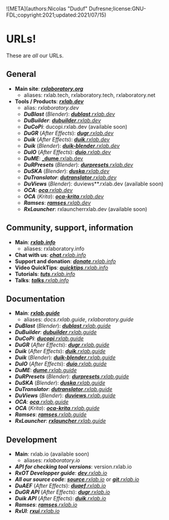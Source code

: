 ![META](authors:Nicolas "Duduf" Dufresne;license:GNU-FDL;copyright:2021;updated:2021/07/15)

# URLs!

These are *all* our URLs.

## General

- **Main site**: [***rxlaboratory.org***](http://rxlaboratory.org)
    - aliases: rxlab.tech, rxlaboratory.tech, rxlaboratory.net
- **Tools / Products**: [***rxlab.dev***](http://rxlab.dev)
    - alias: *rxlaboratory.dev*
    - ***DuBlast*** (*Blender*): [_**dublast**.rxlab.dev_](http://dublast.rxlab.dev/)  
    - ***DuBuilder***: [_**dubuilder**.rxlab.dev_](http://dubuilder.rxlab.dev/)  
    - ***DuCoPi***: ducopi.rxlab.dev (available soon)
    - ***DuGR*** (*After Effects*): [_**dugr**.rxlab.dev_](http://dugr.rxlab.dev)  
    - ***Duik*** (*After Effects*): [_**duik**.rxlab.dev_](http://duik.rxlab.dev)  
    - ***Duik*** (*Blender*): [_**duik-blender**.rxlab.dev_](http://duik-blender.rxlab.dev)  
    - ***DuIO*** (*After Effects*): [_**duio**.rxlab.dev_](http://duio.rxlab.dev)  
    - ***DuME***: [_**dume**.rxlab.dev](http://dume.rxlab.dev)  
    - ***DuRPresets*** (*Blender*): [_**durpresets**.rxlab.dev_](http://durpresets.rxlab.dev)  
    - ***DuSKA*** (*Blender*): [_**duska**.rxlab.dev_](http://duska.rxlab.dev)  
    - ***DuTranslator***: [_**dutranslator**.rxlab.dev_](http://dutranslator.rxlab.dev)  
    - ***DuViews*** (*Blender*): duviews**.rxlab.dev (available soon)
    - ***OCA***: [_**oca**.rxlab.dev_](http://oca.rxlab.dev/)  
    - ***OCA*** (*Krita*): [_**oca-krita**.rxlab.dev_](http://oca-krita.rxlab.dev/)  
    - ***Ramses***: [_**ramses**.rxlab.dev_](http://ramses.rxlab.dev)  
    - ***RxLauncher***: rxlauncherrxlab.dev (available soon)

## Community, support, information

- **Main**: [***rxlab.info***](http://rxlab.info)
    - aliases: rxlaboratory.info
- **Chat with us**: [*__chat__.rxlab.info*](http://chat.rxlab.info)
- **Support and donation**: [*__donate__.rxlab.info*](http://donate.rxlab.info)
- **Video QuickTips**: [*__quicktips__.rxlab.info*](http://quicktips.rxlab.info)
- **Tutorials**: [*__tuts__.rxlab.info*](http://tuts.rxlab.info)
- **Talks**: [*__talks__.rxlab.info*](http://talks.rxlab.info)

## Documentation

- **Main**: [***rxlab.guide***](http://rxlab.guide)
    - aliases: *docs.rxlab.guide*, *rxlaboratory.guide*
- ***DuBlast*** (*Blender*): [_**dublast**.rxlab.guide_](http://dublast.rxlab.guide/)  
- ***DuBuilder***: [_**dubuilder**.rxlab.guide_](http://dubuilder.rxlab.guide/)  
- ***DuCoPi***: [_**ducopi**.rxlab.guide_](http://ducopi.rxlab.guide/)  
- ***DuGR*** (*After Effects*): [_**dugr**.rxlab.guide_](http://dugr.rxlab.guide)  
- ***Duik*** (*After Effects*): [_**duik**.rxlab.guide_](http://duik.rxlab.guide)  
- ***Duik*** (*Blender*): [_**duik-blender**.rxlab.guide_](http://duik-blender.rxlab.guide)  
- ***DuIO*** (*After Effects*): [_**duio**.rxlab.guide_](http://duio.rxlab.guide)  
- ***DuME***: [_**dume**.rxlab.guide_](http://dume.rxlab.guide)  
- ***DuRPresets*** (*Blender*): [_**durpresets**.rxlab.guide_](http://durpresets.rxlab.guide)  
- ***DuSKA*** (*Blender*): [_**duska**.rxlab.guide_](http://duska.rxlab.guide)  
- ***DuTranslator***: [_**dutranslator**.rxlab.guide_](http://dutranslator.rxlab.guide)  
- ***DuViews*** (*Blender*): [_**duviews**.rxlab.guide_](http://duviews.rxlab.guide)  
- ***OCA***: [_**oca**.rxlab.guide_](http://oca.rxlab.guide/)  
- ***OCA*** (*Krita*): [_**oca-krita**.rxlab.guide_](http://oca-krita.rxlab.guide/)  
- ***Ramses***: [_**ramses**.rxlab.guide_](http://ramses.rxlab.guide)  
- ***RxLauncher***: [_**rxlauncher**.rxlab.guide_](http://rxlauncher.rxlab.guide/)  

## Development

- **Main**: rxlab.io (available soon)
    - aliases: *rxlaboratory.io*
- ***API for checking tool versions***: version.rxlab.io
- ***RxOT Developper guide***: [_**dev**.rxlab.io_](http://dev.rxlab.io)  
- ***All our source code***: [_**source**.rxlab.io_](http://source.rxlab.io) or [_**git**.rxlab.io_](http://git.rxlab.io)  
- ***DuAEF*** (*After Effects*): [_**duaef**.rxlab.io_](http://duaef.rxlab.io)  
- ***DuGR API*** (*After Effects*): [_**dugr**.rxlab.io_](http://dugr.rxlab.io)  
- ***Duik API*** (*After Effects*): [_**duik**.rxlab.io_](http://duik.rxlab.io)  
- ***Ramses***: [_**ramses**.rxlab.io_](http://ramses.rxlab.io)  
- ***RxUI***: [_**rxui**.rxlab.io_](http://rxui.rxlab.io)  


